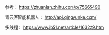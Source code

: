 参考：
https://zhuanlan.zhihu.com/p/75665490

青云客智能机器人：
http://api.qingyunke.com/

多线程：
https://www.jb51.net/article/163229.htm